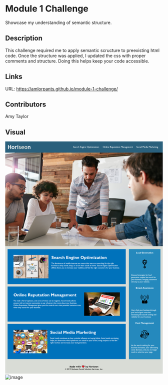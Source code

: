 # Module 1 Challenge

Showcase my understanding of semantic structure.

## Description

This challenge required me to apply semantic scructure to preexisting html code. Once the structure was applied, I updated the css with proper comments and structure. Doing this helps keep your code accessible.

## Links

URL: https://amlorpants.github.io/module-1-challenge/

## Contributors

Amy Taylor

## Visual

![](2023-05-04-18-47-18.png)
![image](https://user-images.githubusercontent.com/87711695/236364538-43a79ce6-29d3-4a0b-bb9a-4336c2d9304c.png)
